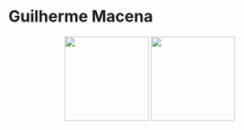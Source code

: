 <h1 align="left"> 
  Guilherme Macena </h1>
<div align="center">
  <img height="150em" src="https://github-readme-stats.vercel.app/api?username=guilherme-macena&show_icons=true&theme=dark&include_all_commits=true&count_private=true"/>
 <img height="150em" src="https://github-readme-stats.vercel.app/api/top-langs/?username=guilherme-macena&layout=compact&langs_count=7&theme=dark"/>
</div>
<!-- 
<div align="center">
<p><b>
      
- Estou matriculado em uma graduação de tecnologia da automação, exatamente no 4 período. 
  No momento tranqueia, porém tenho previsão de retorno em 2022.
  Na faculdade aprendi um pouco sobre lógica de programação com Visualg, famoso "portugol".
  Aprendi C++, para programar Arduinos para desenvolver projetos dentro das matérias, um pouco de Python para RaspberryPi.
  Porém a faculdade não é tão voltada para programação em si, por ser mais industrial, as matérias são mais relacionadas
  a robótica, elétrica, diagramas, etc...
      
- Sempre que possível participo de intensivos sobre programação, para reforçar os conceitos e sempre aprender mais. 
  A linguagem que estou mais "familiarizado" é Python no backend, foi a linguagem que fiz a introdução na programação.
  Mas sempre que possível estou pesquisando uma coisa ou outra, sobre tecnologias e conhecimentos que possam agregar na bagagem como 
  Aspirante a desenvolvedor haha!
      
- Não trabalho na área e o networking que tenho é através dos conteúdos nas redes sociais,
  publicados por pessoas que sigo que estão na área da tecnologia.
  Sou muito interessado na área de tecnologia em geral, 
  tentando sempre aprender um pouquinho mais sobre esse mercado tão amplo.

- Estou motivado a aprender a desenvolver soluções usando programação!
 </b></p>
</div>
 -->
